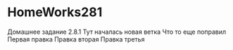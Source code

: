 # HomeWorks281
Домашнее задание 2.8.1
Тут началась новая ветка
Что то еще поправил
Первая правка
Правка вторая
Правка третья